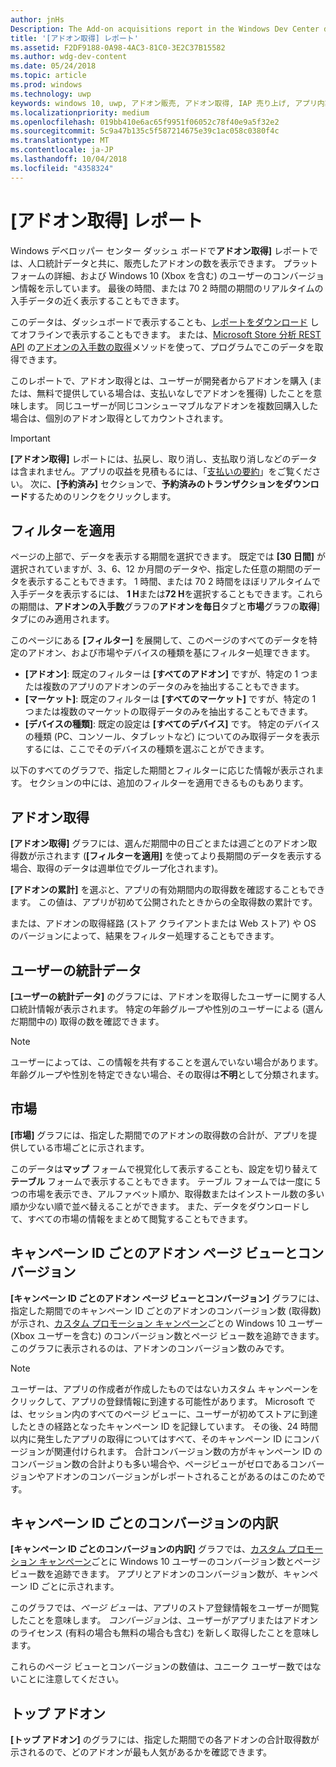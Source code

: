 ```yaml
---
author: jnHs
Description: The Add-on acquisitions report in the Windows Dev Center dashboard lets you see how many add-ons you've sold, along with demographic and platform details.
title: '[アドオン取得] レポート'
ms.assetid: F2DF9188-0A98-4AC3-81C0-3E2C37B15582
ms.author: wdg-dev-content
ms.date: 05/24/2018
ms.topic: article
ms.prod: windows
ms.technology: uwp
keywords: windows 10, uwp, アドオン販売, アドオン取得, IAP 売り上げ, アプリ内製品, iap, アドオン
ms.localizationpriority: medium
ms.openlocfilehash: 019bb410e6ac65f9951f06052c78f40e9a5f32e2
ms.sourcegitcommit: 5c9a47b135c5f587214675e39c1ac058c0380f4c
ms.translationtype: MT
ms.contentlocale: ja-JP
ms.lasthandoff: 10/04/2018
ms.locfileid: "4358324"
---
```

# <a name="add-on-acquisitions-report"></a>[アドオン取得] レポート


Windows デベロッパー センター ダッシュ ボードで**アドオン取得]** レポートでは、人口統計データと共に、販売したアドオンの数を表示できます。 プラットフォームの詳細、および Windows 10 (Xbox を含む) のユーザーのコンバージョン情報を示しています。 最後の時間、または 70 2 時間の期間のリアルタイムの入手データの近く表示することもできます。

このデータは、ダッシュボードで表示することも、[レポートをダウンロード](download-analytic-reports.md) してオフラインで表示することもできます。 または、[Microsoft Store 分析 REST API](../monetize/access-analytics-data-using-windows-store-services.md) の[アドオンの入手数の取得](../monetize/get-in-app-acquisitions.md)メソッドを使って、プログラムでこのデータを取得できます。

このレポートで、アドオン取得とは、ユーザーが開発者からアドオンを購入 (または、無料で提供している場合は、支払いなしでアドオンを獲得) したことを意味します。 同じユーザーが同じコンシューマブルなアドオンを複数回購入した場合は、個別のアドオン取得としてカウントされます。

> [!IMPORTANT]
> **[アドオン取得]** レポートには、払戻し、取り消し、支払取り消しなどのデータは含まれません。アプリの収益を見積もるには、「[支払いの要約](payout-summary.md)」をご覧ください。 次に、**[予約済み]** セクションで、**予約済みのトランザクションをダウンロード**するためのリンクをクリックします。


## <a name="apply-filters"></a>フィルターを適用

ページの上部で、データを表示する期間を選択できます。 既定では **[30 日間]** が選択されていますが、3、6、12 か月間のデータや、指定した任意の期間のデータを表示することもできます。 1 時間、または 70 2 時間をほぼリアルタイムで入手データを表示するには、 **1 H**または**72 H**を選択することもできます。これらの期間は、**アドオンの入手数**グラフの**アドオンを毎日**タブと**市場**グラフの**取得**] タブにのみ適用されます。 

このページにある **[フィルター]** を展開して、このページのすべてのデータを特定のアドオン、および市場やデバイスの種類を基にフィルター処理できます。

-   **[アドオン]**: 既定のフィルターは **[すべてのアドオン]** ですが、特定の 1 つまたは複数のアプリのアドオンのデータのみを抽出することもできます。
-   **[マーケット]**: 既定のフィルターは **[すべてのマーケット]** ですが、特定の 1 つまたは複数のマーケットの取得データのみを抽出することもできます。
-   **[デバイスの種類]**: 既定の設定は **[すべてのデバイス]** です。 特定のデバイスの種類 (PC、コンソール、タブレットなど) についてのみ取得データを表示するには、ここでそのデバイスの種類を選ぶことができます。

以下のすべてのグラフで、指定した期間とフィルターに応じた情報が表示されます。 セクションの中には、追加のフィルターを適用できるものもあります。


## <a name="add-on-acquisitions"></a>アドオン取得

**[アドオン取得]** グラフには、選んだ期間中の日ごとまたは週ごとのアドオン取得数が示されます  (**[フィルターを適用]** を使ってより長期間のデータを表示する場合、取得のデータは週単位でグループ化されます)。

**[アドオンの累計]** を選ぶと、アプリの有効期間内の取得数を確認することもできます。 この値は、アプリが初めて公開されたときからの全取得数の累計です。

または、アドオンの取得経路 (ストア クライアントまたは Web ストア) や OS のバージョンによって、結果をフィルター処理することもできます。


## <a name="customer-demographic"></a>ユーザーの統計データ

**[ユーザーの統計データ]** のグラフには、アドオンを取得したユーザーに関する人口統計情報が表示されます。 特定の年齢グループや性別のユーザーによる (選んだ期間中の) 取得の数を確認できます。

> [!NOTE]
> ユーザーによっては、この情報を共有することを選んでいない場合があります。 年齢グループや性別を特定できない場合、その取得は**不明**として分類されます。


## <a name="markets"></a>市場

**[市場]** グラフには、指定した期間でのアドオンの取得数の合計が、アプリを提供している市場ごとに示されます。 

このデータは**マップ** フォームで視覚化して表示することも、設定を切り替えて**テーブル** フォームで表示することもできます。 テーブル フォームでは一度に 5 つの市場を表示でき、アルファベット順か、取得数またはインストール数の多い順か少ない順で並べ替えることができます。 また、データをダウンロードして、すべての市場の情報をまとめて閲覧することもできます。


## <a name="add-on-page-views-and-conversions-by-campaign-id"></a>キャンペーン ID ごとのアドオン ページ ビューとコンバージョン

**[キャンペーン ID ごとのアドオン ページ ビューとコンバージョン]** グラフには、指定した期間でのキャンペーン ID ごとのアドオンのコンバージョン数 (取得数) が示され、[カスタム プロモーション キャンペーン](create-a-custom-app-promotion-campaign.md)ごとの Windows 10 ユーザー (Xbox ユーザーを含む) のコンバージョン数とページ ビュー数を追跡できます。 このグラフに表示されるのは、アドオンのコンバージョン数のみです。

> [!NOTE]
> ユーザーは、アプリの作成者が作成したものではないカスタム キャンペーンをクリックして、アプリの登録情報に到達する可能性があります。 Microsoft では、セッション内のすべてのページ ビューに、ユーザーが初めてストアに到達したときの経路となったキャンペーン ID を記録しています。 その後、24 時間以内に発生したアプリの取得についてはすべて、そのキャンペーン ID にコンバージョンが関連付けられます。 合計コンバージョン数の方がキャンペーン ID のコンバージョン数の合計よりも多い場合や、ページビューがゼロであるコンバージョンやアドオンのコンバージョンがレポートされることがあるのはこのためです。 


## <a name="conversions-breakdown-by-campaign-id"></a>キャンペーン ID ごとのコンバージョンの内訳

**[キャンペーン ID ごとのコンバージョンの内訳]** グラフでは、[カスタム プロモーション キャンペーン](create-a-custom-app-promotion-campaign.md)ごとに Windows 10 ユーザーのコンバージョン数とページ ビュー数を追跡できます。 アプリとアドオンのコンバージョン数が、キャンペーン ID ごとに示されます。

このグラフでは、*ページ ビュー*は、アプリのストア登録情報をユーザーが閲覧したことを意味します。 *コンバージョン*は、ユーザーがアプリまたはアドオンのライセンス (有料の場合も無料の場合も含む) を新しく取得したことを意味します。

これらのページ ビューとコンバージョンの数値は、ユニーク ユーザー数ではないことに注意してください。 


## <a name="top-add-ons"></a>トップ アドオン

**[トップ アドオン]** のグラフには、指定した期間での各アドオンの合計取得数が示されるので、どのアドオンが最も人気があるかを確認できます。 



 

 
